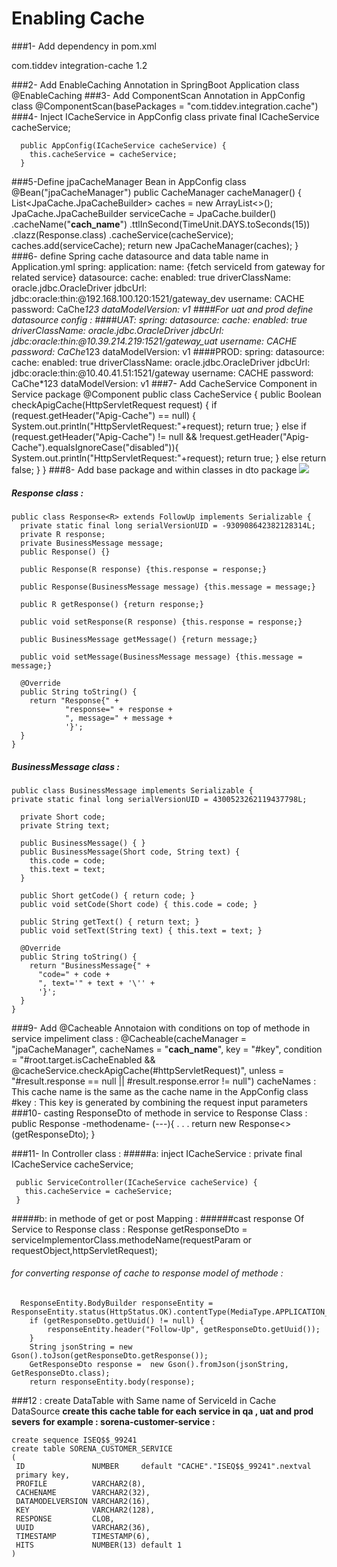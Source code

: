 # Enabling Cache 
###1- Add dependency in pom.xml

[//]: # (<dependency>)
      <groupId>com.tiddev</groupId>
      <artifactId>integration-cache</artifactId>
      <version>1.2</version>

[//]: # (</dependency>)

###2- Add EnableCaching Annotation in SpringBoot Application class
      @EnableCaching
###3- Add ComponentScan Annotation in AppConfig class 
      @ComponentScan(basePackages = "com.tiddev.integration.cache") 
###4- Inject ICacheService  in AppConfig class
      private final ICacheService cacheService;  

      public AppConfig(ICacheService cacheService) {
        this.cacheService = cacheService;
      }
###5-Define jpaCacheManager Bean in AppConfig class
      @Bean("jpaCacheManager")
      public CacheManager cacheManager() {
        List<JpaCache.JpaCacheBuilder> caches = new ArrayList<>();
        JpaCache.JpaCacheBuilder<Response> serviceCache = JpaCache.<Response>builder()
          .cacheName("**cach_name**")
          .ttlInSecond(TimeUnit.DAYS.toSeconds(15))
          .clazz(Response.class)
          .cacheService(cacheService);
        caches.add(serviceCache);
        return new JpaCacheManager(caches);
      }
###6- define Spring cache datasource and data table name in Application.yml
    spring:
      application:
        name: {fetch serviceId from gateway for related service}
      datasource:
        cache:
          enabled: true
          driverClassName: oracle.jdbc.OracleDriver
          jdbcUrl: jdbc:oracle:thin:@192.168.100.120:1521/gateway_dev
          username: CACHE
          password: CaChe*123
          dataModelVersion: v1
  ####For uat and prod define datasource config :
   ####UAT:
    spring:
      datasource:
        cache:
        enabled: true
        driverClassName: oracle.jdbc.OracleDriver
        jdbcUrl: jdbc:oracle:thin:@10.39.214.219:1521/gateway_uat
        username: CACHE
        password: CaChe*123
        dataModelVersion: v1
   ####PROD:
    spring:
      datasource:
        cache:
        enabled: true
        driverClassName: oracle.jdbc.OracleDriver
        jdbcUrl: jdbc:oracle:thin:@10.40.41.51:1521/gateway 
        username: CACHE
        password: CaChe*123
        dataModelVersion: v1
###7- Add CacheService Component in Service package
    @Component
    public class CacheService {
      public Boolean checkApigCache(HttpServletRequest request) {
        if (request.getHeader("Apig-Cache") == null) {
          System.out.println("HttpServletRequest:"+request);
            return true;
        }
        else if (request.getHeader("Apig-Cache") != null && !request.getHeader("Apig-Cache").equalsIgnoreCase("disabled")){
          System.out.println("HttpServletRequest:"+request);
          return true;
        }
        else
          return false;
      }
    }
###8- Add base package and within classes in dto package
  ![](D:\IdeaProjects\integration-sorena-customer\img.png)
  
  ##### Response class :
    public class Response<R> extends FollowUp implements Serializable {
      private static final long serialVersionUID = -930908642382128314L;
      private R response;
      private BusinessMessage message;
      public Response() {}

      public Response(R response) {this.response = response;}

      public Response(BusinessMessage message) {this.message = message;}

      public R getResponse() {return response;}

      public void setResponse(R response) {this.response = response;}

      public BusinessMessage getMessage() {return message;}

      public void setMessage(BusinessMessage message) {this.message = message;}

      @Override
      public String toString() {
        return "Response{" +
                "response=" + response +
                ", message=" + message +
                '}';
      }   
    }
  ##### BusinessMessage class :
    public class BusinessMessage implements Serializable {
    private static final long serialVersionUID = 4300523262119437798L;

      private Short code;
      private String text;

      public BusinessMessage() { }
      public BusinessMessage(Short code, String text) {
        this.code = code;
        this.text = text;
      }

      public Short getCode() { return code; }
      public void setCode(Short code) { this.code = code; }

      public String getText() { return text; }
      public void setText(String text) { this.text = text; }

      @Override
      public String toString() {
        return "BusinessMessage{" +
          "code=" + code +
          ", text='" + text + '\'' +
          '}';
      }
    }
###9- Add @Cacheable Annotaion with conditions on top of methode in service impeliment class :
        @Cacheable(cacheManager = "jpaCacheManager", cacheNames = "**cach_name**",
            key = "#key",
            condition = "#root.target.isCacheEnabled && @cacheService.checkApigCache(#httpServletRequest)",
            unless = "#result.response == null || #result.response.error != null")
        cacheNames : This cache name is the same as the cache name in the AppConfig class
        #key :  This key is generated by combining the request input parameters
###10- casting ResponseDto of methode in service to Response Class :
    public Response<GetResponseDto> -methodename- (---){
        .
        .
        .
        return new Response<>(getResponseDto);
     }

###11- In Controller class :
  #####a: inject ICacheService  :
    private final ICacheService cacheService;

     public ServiceController(ICacheService cacheService) {
       this.cacheService = cacheService;
     }
  #####b:  in methode of get or post Mapping :
   ######cast response Of Service to Response class : 
      Response<GetResponseDto> getResponseDto = serviceImplementorClass.methodeName(requestParam or requestObject,httpServletRequest);
    
   ###### for converting response of cache to response model of methode :  
      ResponseEntity.BodyBuilder responseEntity = ResponseEntity.status(HttpStatus.OK).contentType(MediaType.APPLICATION_JSON);
        if (getResponseDto.getUuid() != null) {
            responseEntity.header("Follow-Up", getResponseDto.getUuid());
        }
        String jsonString = new Gson().toJson(getResponseDto.getResponse());
        GetResponseDto response =  new Gson().fromJson(jsonString, GetResponseDto.class);
        return responseEntity.body(response);
    
###12 : create DataTable with Same name of ServiceId in Cache DataSource
   **create this cache table for each service in qa , uat and prod severs** 
   **for example : sorena-customer-service :**

    create sequence ISEQ$$_99241
    create table SORENA_CUSTOMER_SERVICE
    (
     ID               NUMBER     default "CACHE"."ISEQ$$_99241".nextval
     primary key,
     PROFILE          VARCHAR2(8),
     CACHENAME        VARCHAR2(32),
     DATAMODELVERSION VARCHAR2(16),
     KEY              VARCHAR2(128),
     RESPONSE         CLOB,
     UUID             VARCHAR2(36),
     TIMESTAMP        TIMESTAMP(6),
     HITS             NUMBER(13) default 1
    )



